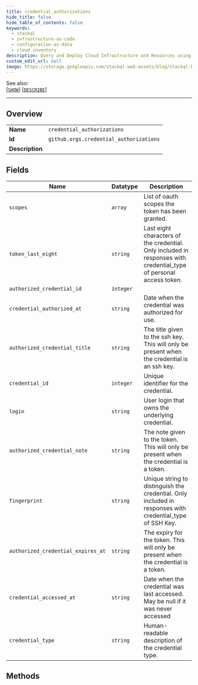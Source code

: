```yaml
---
title: credential_authorizations
hide_title: false
hide_table_of_contents: false
keywords:
  - stackql
  - infrastructure-as-code
  - configuration-as-data
  - cloud inventory
description: Query and Deploy Cloud Infrastructure and Resources using SQL
custom_edit_url: null
image: https://storage.googleapis.com/stackql-web-assets/blog/stackql-blog-post-featured-image.png
---
```

  
    
See also:   
[[` SHOW `]](/docs/language-spec/show) [[` DESCRIBE `]](/docs/language-spec/describe)  
* * * 
## Overview
<table><tbody>
<tr><td><b>Name</b></td><td><code>credential_authorizations</code></td></tr>
<tr><td><b>Id</b></td><td><code>github.orgs.credential_authorizations</code></td></tr>
<tr><td><b>Description</b></td><td></td></tr>
</tbody></table>

## Fields
| Name | Datatype | Description |
| ---- | -------- | ----------- |
| `scopes` | `array` | List of oauth scopes the token has been granted. |
| `token_last_eight` | `string` | Last eight characters of the credential. Only included in responses with credential_type of personal access token. |
| `authorized_credential_id` | `integer` |  |
| `credential_authorized_at` | `string` | Date when the credential was authorized for use. |
| `authorized_credential_title` | `string` | The title given to the ssh key. This will only be present when the credential is an ssh key. |
| `credential_id` | `integer` | Unique identifier for the credential. |
| `login` | `string` | User login that owns the underlying credential. |
| `authorized_credential_note` | `string` | The note given to the token. This will only be present when the credential is a token. |
| `fingerprint` | `string` | Unique string to distinguish the credential. Only included in responses with credential_type of SSH Key. |
| `authorized_credential_expires_at` | `string` | The expiry for the token. This will only be present when the credential is a token. |
| `credential_accessed_at` | `string` | Date when the credential was last accessed. May be null if it was never accessed |
| `credential_type` | `string` | Human-readable description of the credential type. |
## Methods
